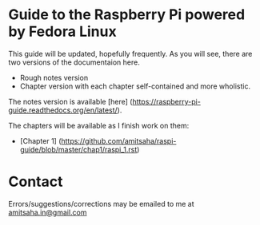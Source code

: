Guide to the Raspberry Pi powered by Fedora Linux
=================================================
This guide will be updated, hopefully frequently. As you will see, there are two versions of the documentaion here.

+ Rough notes version
+ Chapter version with each chapter self-contained and more wholistic.

The notes version is available [here] (https://raspberry-pi-guide.readthedocs.org/en/latest/).

The chapters will be available as I finish work on them:

+ [Chapter 1] (https://github.com/amitsaha/raspi-guide/blob/master/chap1/raspi_1.rst)


Contact
=======
Errors/suggestions/corrections may be emailed to me at amitsaha.in@gmail.com


